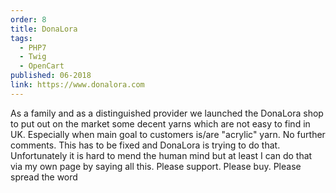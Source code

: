 ```yaml
---
order: 8
title: DonaLora
tags:
  - PHP7
  - Twig
  - OpenCart
published: 06-2018
link: https://www.donalora.com
---
```


As a family and as a distinguished provider we launched the DonaLora shop to put out on the market some decent yarns which are not easy to find in UK. Especially when main goal to customers is/are "acrylic" yarn. No further comments. This has to be fixed and DonaLora is trying to do that. Unfortunately it is hard to mend the human mind but at least I can do that via my own page by saying all this. Please support. Please buy. Please spread the word
